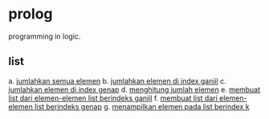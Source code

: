 # prolog
programming in logic.
## list
a. [jumlahkan semua elemen](a.pro)
b. [jumlahkan elemen di index ganjil](b.pro)
c. [jumlahkan elemen di index genap](c.pro)
d. [menghitung jumlah elemen](d.pro)
e. [membuat list dari elemen-elemen list berindeks ganjil](e.pro)
f. [membuat list dari elemen-elemen list berindeks genap](f.pro)
g. [menampilkan elemen pada list berindex k](g.pro)

